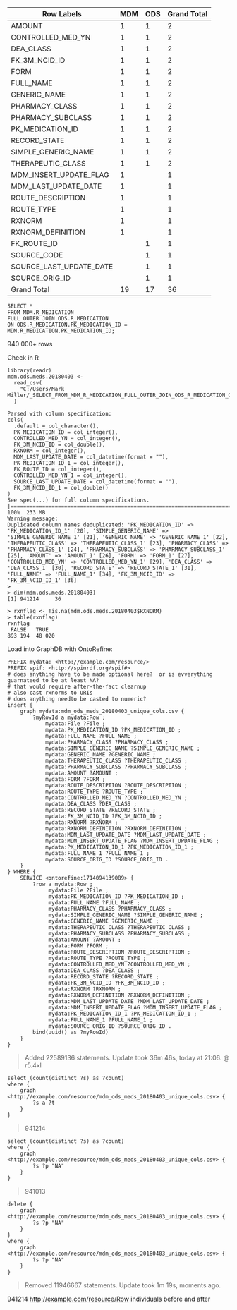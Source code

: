 | Row Labels              | MDM | ODS | Grand Total |
|-------------------------|-----|-----|-------------|
| AMOUNT                  | 1   | 1   | 2           |
| CONTROLLED_MED_YN       | 1   | 1   | 2           |
| DEA_CLASS               | 1   | 1   | 2           |
| FK_3M_NCID_ID           | 1   | 1   | 2           |
| FORM                    | 1   | 1   | 2           |
| FULL_NAME               | 1   | 1   | 2           |
| GENERIC_NAME            | 1   | 1   | 2           |
| PHARMACY_CLASS          | 1   | 1   | 2           |
| PHARMACY_SUBCLASS       | 1   | 1   | 2           |
| PK_MEDICATION_ID        | 1   | 1   | 2           |
| RECORD_STATE            | 1   | 1   | 2           |
| SIMPLE_GENERIC_NAME     | 1   | 1   | 2           |
| THERAPEUTIC_CLASS       | 1   | 1   | 2           |
| MDM_INSERT_UPDATE_FLAG  | 1   |     | 1           |
| MDM_LAST_UPDATE_DATE    | 1   |     | 1           |
| ROUTE_DESCRIPTION       | 1   |     | 1           |
| ROUTE_TYPE              | 1   |     | 1           |
| RXNORM                  | 1   |     | 1           |
| RXNORM_DEFINITION       | 1   |     | 1           |
| FK_ROUTE_ID             |     | 1   | 1           |
| SOURCE_CODE             |     | 1   | 1           |
| SOURCE_LAST_UPDATE_DATE |     | 1   | 1           |
| SOURCE_ORIG_ID          |     | 1   | 1           |
| Grand Total             | 19  | 17  | 36          |


```
SELECT * 
FROM MDM.R_MEDICATION
FULL OUTER JOIN ODS.R_MEDICATION
ON ODS.R_MEDICATION.PK_MEDICATION_ID = MDM.R_MEDICATION.PK_MEDICATION_ID;
```

940 000+ rows


Check in R

```
library(readr)
mdm.ods.meds.20180403 <-
  read_csv(
    "C:/Users/Mark Miller/_SELECT_FROM_MDM_R_MEDICATION_FULL_OUTER_JOIN_ODS_R_MEDICATION_O_201904031356.csv"
  )

Parsed with column specification:
cols(
  .default = col_character(),
  PK_MEDICATION_ID = col_integer(),
  CONTROLLED_MED_YN = col_integer(),
  FK_3M_NCID_ID = col_double(),
  RXNORM = col_integer(),
  MDM_LAST_UPDATE_DATE = col_datetime(format = ""),
  PK_MEDICATION_ID_1 = col_integer(),
  FK_ROUTE_ID = col_integer(),
  CONTROLLED_MED_YN_1 = col_integer(),
  SOURCE_LAST_UPDATE_DATE = col_datetime(format = ""),
  FK_3M_NCID_ID_1 = col_double()
)
See spec(...) for full column specifications.
|=================================================================================================================================| 100%  233 MB
Warning message:
Duplicated column names deduplicated: 'PK_MEDICATION_ID' => 'PK_MEDICATION_ID_1' [20], 'SIMPLE_GENERIC_NAME' => 'SIMPLE_GENERIC_NAME_1' [21], 'GENERIC_NAME' => 'GENERIC_NAME_1' [22], 'THERAPEUTIC_CLASS' => 'THERAPEUTIC_CLASS_1' [23], 'PHARMACY_CLASS' => 'PHARMACY_CLASS_1' [24], 'PHARMACY_SUBCLASS' => 'PHARMACY_SUBCLASS_1' [25], 'AMOUNT' => 'AMOUNT_1' [26], 'FORM' => 'FORM_1' [27], 'CONTROLLED_MED_YN' => 'CONTROLLED_MED_YN_1' [29], 'DEA_CLASS' => 'DEA_CLASS_1' [30], 'RECORD_STATE' => 'RECORD_STATE_1' [31], 'FULL_NAME' => 'FULL_NAME_1' [34], 'FK_3M_NCID_ID' => 'FK_3M_NCID_ID_1' [36] 
> 
> dim(mdm.ods.meds.20180403)
[1] 941214     36

> rxnflag <- !is.na(mdm.ods.meds.20180403$RXNORM)
> table(rxnflag)
rxnflag
 FALSE   TRUE 
893 194  48 020 

```

Load into GraphDB with OntoRefine:

```
PREFIX mydata: <http://example.com/resource/>
PREFIX spif: <http://spinrdf.org/spif#>
# does anything have to be made optional here?  or is evverything guarnateed to be at least NA?
# that would require after-the-fact clearnup
# also cast rxnorms to URIs
# does anything needto be casted to numeric?
insert {
    graph mydata:mdm_ods_meds_20180403_unique_cols.csv {
        ?myRowId a mydata:Row ;
            mydata:File ?File ;
            mydata:PK_MEDICATION_ID ?PK_MEDICATION_ID ;
            mydata:FULL_NAME ?FULL_NAME ;
            mydata:PHARMACY_CLASS ?PHARMACY_CLASS ;
            mydata:SIMPLE_GENERIC_NAME ?SIMPLE_GENERIC_NAME ;
            mydata:GENERIC_NAME ?GENERIC_NAME ;
            mydata:THERAPEUTIC_CLASS ?THERAPEUTIC_CLASS ;
            mydata:PHARMACY_SUBCLASS ?PHARMACY_SUBCLASS ;
            mydata:AMOUNT ?AMOUNT ;
            mydata:FORM ?FORM ;
            mydata:ROUTE_DESCRIPTION ?ROUTE_DESCRIPTION ;
            mydata:ROUTE_TYPE ?ROUTE_TYPE ;
            mydata:CONTROLLED_MED_YN ?CONTROLLED_MED_YN ;
            mydata:DEA_CLASS ?DEA_CLASS ;
            mydata:RECORD_STATE ?RECORD_STATE ;
            mydata:FK_3M_NCID_ID ?FK_3M_NCID_ID ;
            mydata:RXNORM ?RXNORM ;
            mydata:RXNORM_DEFINITION ?RXNORM_DEFINITION ;
            mydata:MDM_LAST_UPDATE_DATE ?MDM_LAST_UPDATE_DATE ;
            mydata:MDM_INSERT_UPDATE_FLAG ?MDM_INSERT_UPDATE_FLAG ;
            mydata:PK_MEDICATION_ID_1 ?PK_MEDICATION_ID_1 ;
            mydata:FULL_NAME_1 ?FULL_NAME_1 ;
            mydata:SOURCE_ORIG_ID ?SOURCE_ORIG_ID .
    }
} WHERE {
    SERVICE <ontorefine:1714094139089> {
        ?row a mydata:Row ;
             mydata:File ?File ;
             mydata:PK_MEDICATION_ID ?PK_MEDICATION_ID ;
             mydata:FULL_NAME ?FULL_NAME ;
             mydata:PHARMACY_CLASS ?PHARMACY_CLASS ;
             mydata:SIMPLE_GENERIC_NAME ?SIMPLE_GENERIC_NAME ;
             mydata:GENERIC_NAME ?GENERIC_NAME ;
             mydata:THERAPEUTIC_CLASS ?THERAPEUTIC_CLASS ;
             mydata:PHARMACY_SUBCLASS ?PHARMACY_SUBCLASS ;
             mydata:AMOUNT ?AMOUNT ;
             mydata:FORM ?FORM ;
             mydata:ROUTE_DESCRIPTION ?ROUTE_DESCRIPTION ;
             mydata:ROUTE_TYPE ?ROUTE_TYPE ;
             mydata:CONTROLLED_MED_YN ?CONTROLLED_MED_YN ;
             mydata:DEA_CLASS ?DEA_CLASS ;
             mydata:RECORD_STATE ?RECORD_STATE ;
             mydata:FK_3M_NCID_ID ?FK_3M_NCID_ID ;
             mydata:RXNORM ?RXNORM ;
             mydata:RXNORM_DEFINITION ?RXNORM_DEFINITION ;
             mydata:MDM_LAST_UPDATE_DATE ?MDM_LAST_UPDATE_DATE ;
             mydata:MDM_INSERT_UPDATE_FLAG ?MDM_INSERT_UPDATE_FLAG ;
             mydata:PK_MEDICATION_ID_1 ?PK_MEDICATION_ID_1 ;
             mydata:FULL_NAME_1 ?FULL_NAME_1 ;
             mydata:SOURCE_ORIG_ID ?SOURCE_ORIG_ID .
        bind(uuid() as ?myRowId)	
    }
}
```

> Added 22589136 statements. Update took 36m 46s, today at 21:06. @ r5.4xl

```
select (count(distinct ?s) as ?count)
where {
    graph <http://example.com/resource/mdm_ods_meds_20180403_unique_cols.csv> {
        ?s a ?t
    }
}
```

> 941214

```
select (count(distinct ?s) as ?count)
where {
    graph <http://example.com/resource/mdm_ods_meds_20180403_unique_cols.csv> {
        ?s ?p "NA"
    }
}
```

> 941013

```
delete {
    graph <http://example.com/resource/mdm_ods_meds_20180403_unique_cols.csv> {
        ?s ?p "NA"
    }
}
where {
    graph <http://example.com/resource/mdm_ods_meds_20180403_unique_cols.csv> {
        ?s ?p "NA"
    }
}
```

> Removed 11946667 statements. Update took 1m 19s, moments ago.

941214 http://example.com/resource/Row  individuals before and after


